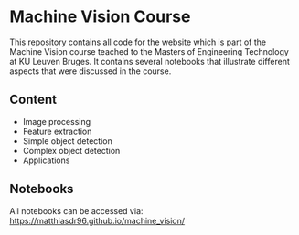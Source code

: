 # Machine Vision Course

This repository contains all code for the website which is part of the Machine Vision course teached to the Masters of Engineering Technology at KU Leuven Bruges. It contains several notebooks that illustrate different aspects that were discussed in the course. 

## Content
* Image processing
* Feature extraction
* Simple object detection
* Complex object detection
* Applications

## Notebooks

All notebooks can be accessed via: https://matthiasdr96.github.io/machine_vision/
